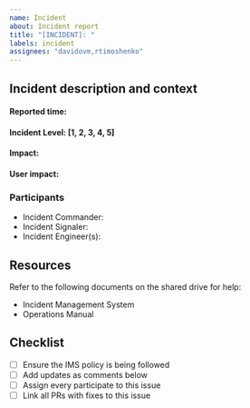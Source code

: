 ```yaml
---
name: Incident
about: Incident report
title: "[INCIDENT]: "
labels: incident
assignees: "davidovm,rtimoshenko"
---
```


## Incident description and context

#### Reported time: 
#### Incident Level: [1, 2, 3, 4, 5]
#### Impact: <!-- Systems affected (e.g. mobile app, authentication API) -->
#### User impact: <!-- Describe the impact to users (e.g. web users are affected) -->

<!-- Briefly describe the incident, 3-5 sentences max -->

### Participants 
- Incident Commander: 
- Incident Signaler: 
- Incident Engineer(s):

## Resources
Refer to the following documents on the shared drive for help:
- Incident Management System
- Operations Manual

## Checklist
- [ ] Ensure the IMS policy is being followed
- [ ] Add updates as comments below
- [ ] Assign every participate to this issue
- [ ] Link all PRs with fixes to this issue
